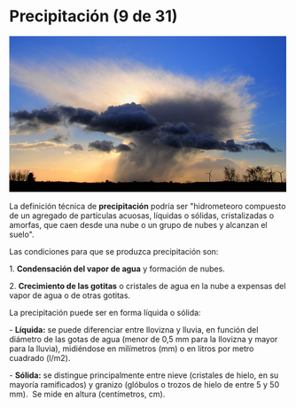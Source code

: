 # Precipitación (9 de 31)

![Precipitación](img/2340986314_f1316deb46.jpg)

La definición técnica de **precipitación** podría ser "hidrometeoro compuesto de un agregado de partículas acuosas, líquidas o sólidas, cristalizadas o amorfas, que caen desde una nube o un grupo de nubes y alcanzan el suelo".

Las condiciones para que se produzca precipitación son:

1\. **Condensación del vapor de agua** y formación de nubes.

2\. **Crecimiento de las gotitas** o cristales de agua en la nube a expensas del vapor de agua o de otras gotitas.

La precipitación puede ser en forma líquida o sólida:

\- **Líquida:** se puede diferenciar entre llovizna y lluvia, en función del diámetro de las gotas de agua (menor de 0,5 mm para la llovizna y mayor para la lluvia), midiéndose en milímetros (mm) o en litros por metro cuadrado (l/m2).

\- **Sólida:** se distingue principalmente entre nieve (cristales de hielo, en su mayoría ramificados) y granizo (glóbulos o trozos de hielo de entre 5 y 50 mm).  Se mide en altura (centímetros, cm).



